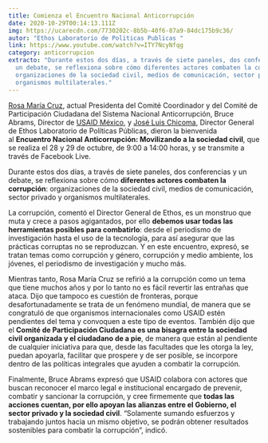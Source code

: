 ```yaml
---
title: Comienza el Encuentro Nacional Anticorrupción
date: 2020-10-29T00:14:13.111Z
img: https://ucarecdn.com/7730202c-8b5b-40f6-87a9-84dc175b9c36/
autor: "Ethos Laboratorio de Politicas Publicas "
link: https://www.youtube.com/watch?v=ITY7NcyNfqg
category: anticorrupcion
extracto: "Durante estos dos días, a través de siete paneles, dos conferencias y
  un debate, se reflexiona sobre cómo diferentes actores combaten la corrupción:
  organizaciones de la sociedad civil, medios de comunicación, sector privado y
  organismos multilaterales."
---
```

[Rosa María Cruz](https://cpc.org.mx/?staff=rosa-maria-cruz-lesbros), actual Presidenta del Comité Coordinador y del Comité de Participación Ciudadana del Sistema Nacional Anticorrupción, Bruce Abrams, Director de [USAID México](https://www.usaid.gov/mexico), y [José Luis Chicoma](https://twitter.com/joseluischicoma?ref_src=twsrc%5Egoogle%7Ctwcamp%5Eserp%7Ctwgr%5Eauthor), Director General de Ethos Laboratorio de Políticas Públicas, dieron la bienvenida al **Encuentro Nacional Anticorrupción: Movilizando a la sociedad civil**, que se realiza el 28 y 29 de octubre, de 9:00 a 14:00 horas, y se transmite a través de Facebook Live.

Durante estos dos días, a través de siete paneles, dos conferencias y un debate, se reflexiona sobre cómo **diferentes actores combaten la corrupción**: organizaciones de la sociedad civil, medios de comunicación, sector privado y organismos multilaterales.

La corrupción, comentó el Director General de Ethos, es un monstruo que muta y crece a pasos agigantados, por ello **debemos usar todas las herramientas posibles para combatirlo**: desde el periodismo de investigación hasta el uso de la tecnología, para así asegurar que las prácticas corruptas no se reproduzcan. Y en este encuentro, expresó, se tratan temas como corrupción y género, corrupción y medio ambiente, los jóvenes, el periodismo de investigación y mucho más.

Mientras tanto, Rosa María Cruz se refirió a la corrupción como un tema que tiene muchos años y por lo tanto no es fácil revertir las entrañas que ataca. Dijo que tampoco es cuestión de fronteras, porque desafortunadamente se trata de un fenómeno mundial, de manera que se congratuló de que organismos internacionales como USAID estén pendientes del tema y convoquen a este tipo de eventos. También dijo que el **Comité de Participación Ciudadana es una bisagra entre la sociedad civil organizada y el ciudadano de a pie**, de manera que están al pendiente de cualquier iniciativa para que, desde las facultades que les otorga la ley, puedan apoyarla, facilitar que prospere y de ser posible, se incorpore dentro de las políticas integrales que ayuden a combatir la corrupción.

Finalmente, Bruce Abrams expresó que USAID colabora con actores que buscan reconocer el marco legal e institucional encargado de prevenir, combatir y sancionar la corrupción, y cree firmemente que **todas las acciones cuentan, por ello apoyan las alianzas entre el Gobierno, el sector privado y la sociedad civil**. “Solamente sumando esfuerzos y trabajando juntos hacia un mismo objetivo, se podrán obtener resultados sostenibles para combatir la corrupción”, indicó.